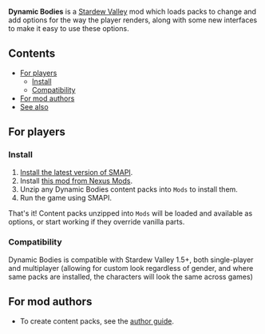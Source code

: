 ﻿**Dynamic Bodies** is a [Stardew Valley](http://stardewvalley.net/) mod which loads packs
to change and add options for the way the player renders, along with some new interfaces
to make it easy to use these options.

## Contents
* [For players](#for-players)
  * [Install](#install)
  * [Compatibility](#compatibility)
* [For mod authors](#for-mod-authors)
* [See also](#see-also)

## For players
### Install
1. [Install the latest version of SMAPI](https://smapi.io/).
2. Install [this mod from Nexus Mods](https://www.nexusmods.com/stardewvalley/mods/12893).
3. Unzip any Dynamic Bodies content packs into `Mods` to install them.
4. Run the game using SMAPI.

That's it! Content packs unzipped into `Mods` will be loaded and available as options, or
start working if they override vanilla parts.

### Compatibility
Dynamic Bodies is compatible with Stardew Valley 1.5+, both single-player and
multiplayer (allowing for custom look regardless of gender, and where same packs are installed,
the characters will look the same across games)

## For mod authors
* To create content packs, see the [author guide](author-guide.md).
